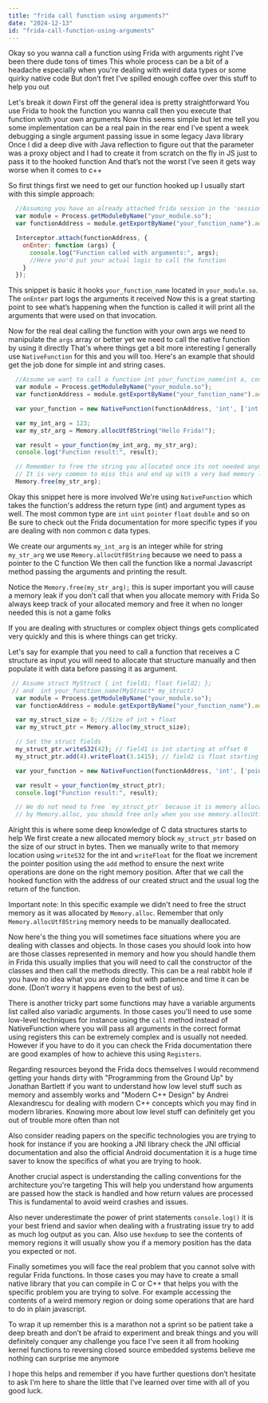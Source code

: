 ```yaml
---
title: "frida call function using arguments?"
date: "2024-12-13"
id: "frida-call-function-using-arguments"
---
```


Okay so you wanna call a function using Frida with arguments right I've been there dude tons of times This whole process can be a bit of a headache especially when you're dealing with weird data types or some quirky native code But don’t fret I’ve spilled enough coffee over this stuff to help you out

Let's break it down First off the general idea is pretty straightforward You use Frida to hook the function you wanna call then you execute that function with your own arguments Now this seems simple but let me tell you some implementation can be a real pain in the rear end I’ve spent a week debugging a single argument passing issue in some legacy Java library Once I did a deep dive with Java reflection to figure out that the parameter was a proxy object and I had to create it from scratch on the fly in JS just to pass it to the hooked function And that’s not the worst I’ve seen it gets way worse when it comes to c++

So first things first we need to get our function hooked up I usually start with this simple approach:

```javascript
  //Assuming you have an already attached frida session in the 'session' var
  var module = Process.getModuleByName("your_module.so");
  var functionAddress = module.getExportByName("your_function_name").address;

  Interceptor.attach(functionAddress, {
    onEnter: function (args) {
      console.log("Function called with arguments:", args);
      //Here you'd put your actual logic to call the function
    }
  });
```

This snippet is basic it hooks `your_function_name` located in `your_module.so`. The `onEnter` part logs the arguments it received Now this is a great starting point to see what’s happening when the function is called it will print all the arguments that were used on that invocation.

Now for the real deal calling the function with your own args we need to manipulate the `args` array or better yet we need to call the native function by using it directly That's where things get a bit more interesting I generally use `NativeFunction` for this and you will too. Here's an example that should get the job done for simple int and string cases.

```javascript
  //Assume we want to call a function int your_function_name(int a, const char* b)
  var module = Process.getModuleByName("your_module.so");
  var functionAddress = module.getExportByName("your_function_name").address;

  var your_function = new NativeFunction(functionAddress, 'int', ['int', 'pointer']);

  var my_int_arg = 123;
  var my_str_arg = Memory.allocUtf8String("Hello Frida!");

  var result = your_function(my_int_arg, my_str_arg);
  console.log("Function result:", result);

  // Remember to free the string you allocated once its not needed anymore.
  // It is very common to miss this and end up with a very bad memory leak.
  Memory.free(my_str_arg);
```

Okay this snippet here is more involved We're using `NativeFunction` which takes the function's address the return type (int) and argument types as well. The most common type are `int` `uint` `pointer` `float` `double` and so on Be sure to check out the Frida documentation for more specific types if you are dealing with non common c data types.

We create our arguments `my_int_arg` is an integer while for string `my_str_arg` we use `Memory.allocUtf8String` because we need to pass a pointer to the C function We then call the function like a normal Javascript method passing the arguments and printing the result.

Notice the `Memory.free(my_str_arg);` this is super important you will cause a memory leak if you don’t call that when you allocate memory with Frida So always keep track of your allocated memory and free it when no longer needed this is not a game folks

If you are dealing with structures or complex object things gets complicated very quickly and this is where things can get tricky.

Let's say for example that you need to call a function that receives a C structure as input you will need to allocate that structure manually and then populate it with data before passing it as argument.

```javascript
 // Assume struct MyStruct { int field1; float field2; };
 // and  int your_function_name(MyStruct* my_struct)
  var module = Process.getModuleByName("your_module.so");
  var functionAddress = module.getExportByName("your_function_name").address;

  var my_struct_size = 8; //Size of int + float
  var my_struct_ptr = Memory.alloc(my_struct_size);

  // Set the struct fields
  my_struct_ptr.writeS32(42); // field1 is int starting at offset 0
  my_struct_ptr.add(4).writeFloat(3.1415); // field2 is float starting at offset 4

  var your_function = new NativeFunction(functionAddress, 'int', ['pointer']);

  var result = your_function(my_struct_ptr);
  console.log("Function result:", result);

  // We do not need to free `my_struct_ptr` because it is memory allocated
  // by Memory.alloc, you should free only when you use memory.allocUtf8String

```

Alright this is where some deep knowledge of C data structures starts to help We first create a new allocated memory block `my_struct_ptr` based on the size of our struct in bytes. Then we manually write to that memory location using `writeS32` for the int and `writeFloat` for the float we increment the pointer position using the `add` method to ensure the next write operations are done on the right memory position. After that we call the hooked function with the address of our created struct and the usual log the return of the function.

Important note: In this specific example we didn't need to free the struct memory as it was allocated by `Memory.alloc`. Remember that only `Memory.allocUtf8String` memory needs to be manually deallocated.

Now here's the thing you will sometimes face situations where you are dealing with classes and objects. In those cases you should look into how are those classes represented in memory and how you should handle them in Frida this usually implies that you will need to call the constructor of the classes and then call the methods directly. This can be a real rabbit hole if you have no idea what you are doing but with patience and time it can be done. (Don’t worry it happens even to the best of us).

There is another tricky part some functions may have a variable arguments list called also variadic arguments. In those cases you'll need to use some low-level techniques for instance using the `call` method instead of NativeFunction where you will pass all arguments in the correct format using registers this can be extremely complex and is usually not needed. However if you have to do it you can check the Frida documentation there are good examples of how to achieve this using `Registers`.

Regarding resources beyond the Frida docs themselves I would recommend getting your hands dirty with "Programming from the Ground Up" by Jonathan Bartlett if you want to understand how low level stuff such as memory and assembly works and "Modern C++ Design" by Andrei Alexandrescu for dealing with modern C++ concepts which you may find in modern libraries. Knowing more about low level stuff can definitely get you out of trouble more often than not

Also consider reading papers on the specific technologies you are trying to hook for instance if you are hooking a JNI library check the JNI official documentation and also the official Android documentation it is a huge time saver to know the specifics of what you are trying to hook.

Another crucial aspect is understanding the calling conventions for the architecture you're targeting This will help you understand how arguments are passed how the stack is handled and how return values are processed This is fundamental to avoid weird crashes and issues.

Also never underestimate the power of print statements `console.log()` it is your best friend and savior when dealing with a frustrating issue try to add as much log output as you can. Also use `hexdump` to see the contents of memory regions it will usually show you if a memory position has the data you expected or not.

Finally sometimes you will face the real problem that you cannot solve with regular Frida functions. In those cases you may have to create a small native library that you can compile in C or C++ that helps you with the specific problem you are trying to solve. For example accessing the contents of a weird memory region or doing some operations that are hard to do in plain javascript.

To wrap it up remember this is a marathon not a sprint so be patient take a deep breath and don’t be afraid to experiment and break things and you will definitely conquer any challenge you face I've seen it all from hooking kernel functions to reversing closed source embedded systems believe me nothing can surprise me anymore

I hope this helps and remember if you have further questions don’t hesitate to ask I'm here to share the little that I’ve learned over time with all of you good luck.
